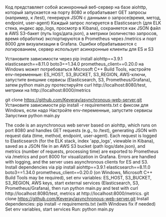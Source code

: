 Код представляет собой асинхронный веб-сервер на базе aiohttp, который запускается на порту 8080 и обрабатывает GET запросы (например, к /test), генерируя JSON с данными о запросе(время, метод, endpoint, user-agent) Каждый запрос логируется в Elasticsearch (для ELK стека, индекс app_logs, просмотр в Kibana), сохраняется как JSON файл в AWS S3-бакет (путь logs/дата.json), а метрики (количество запросов, время обработки) экспортируются в Prometheus через /metrics и порт 8000 для визуализации в Grafana. 
Ошибки обрабатываются с логированием, сервер использует асинхронные клиенты для ES и S3

Установите зависимости через pip install aiohttp==3.9.1 elasticsearch==8.11.0 boto3==1.34.0 prometheus_client==0.20.0 на Windows может потребоваться Microsoft C++ Build Tools, настройте env-переменные: ES_HOST, S3_BUCKET, S3_REGION, AWS-ключи, запустите внешние сервисы (Elasticsearch, S3, Prometheus/Grafana), затем python main.py протестируйте curl http://localhost:8080/test, метрики на http://localhost:8000/metrics

git clone https://github.com/Keveray/asynchronous-web-server.git
Установите зависимости pip install -r requirements.txt с фиксом для Windows, если надо
Настройте env-переменные, запустите сервисы
Запустике python main.py

The code is an asynchronous web server based on aiohttp, which runs on port 8080 and handles GET requests (e.g., to /test), generating JSON with request data (time, method, endpoint, user-agent). Each request is logged to Elasticsearch (for the ELK stack, index 'app_logs', viewable in Kibana), saved as a JSON file in an AWS S3 bucket (path logs/date.json), and metrics (number of requests, processing time) are exported to Prometheus via /metrics and port 8000 for visualization in Grafana. Errors are handled with logging, and the server uses asynchronous clients for ES and S3.
Install dependencies via pip install aiohttp==3.9.1 elasticsearch==8.11.0 boto3==1.34.0 prometheus_client==0.20.0 (on Windows, Microsoft C++ Build Tools may be required), set env variables: ES_HOST, S3_BUCKET, S3_REGION, AWS keys, start external services (Elasticsearch, S3, Prometheus/Grafana), then run python main.py and test with curl http://localhost:8080/test, metrics at http://localhost:8000/metrics.
git clone https://github.com/Keveray/asynchronous-web-server.git
Install dependencies: pip install -r requirements.txt (with Windows fix if needed)
Set env variables, start services
Run: python main.py